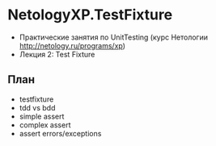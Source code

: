 # NetologyXP.TestFixture
* Практические занятия по UnitTesting (курс Нетологии http://netology.ru/programs/xp)
* Лекция 2: Test Fixture


## План
* testfixture
* tdd vs bdd
* simple assert
* complex assert
* assert errors/exceptions
